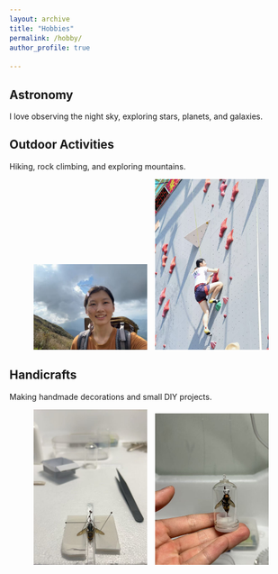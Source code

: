 ```yaml
---
layout: archive
title: "Hobbies"
permalink: /hobby/
author_profile: true

---
```


Astronomy
------
I love observing the night sky, exploring stars, planets, and galaxies.

Outdoor Activities
------
Hiking, rock climbing, and exploring mountains.

<p align="center">
  <img src="/images/hiking.jpg" alt="Hiking" width="40%" style="margin-right:10px;">
  <img src="/images/rocking.jpg" alt="Climbing" width="40%">
</p>

Handicrafts
------
Making handmade decorations and small DIY projects.

<p align="center">
  <img src="/images/bee.jpg" alt="Bee spaceman" width="40%" style="margin-right:10px;">
  <img src="/images/bee1.jpg" alt="Bee" width="40%">
</p>
